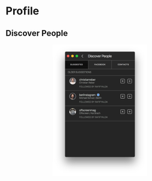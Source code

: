 # Profile

## Discover People

<p style="text-align: center; margin-top: 1em;"><img src="/views/assets/profile-discoverpeople.png" width="50%" height="50%" /></p>

